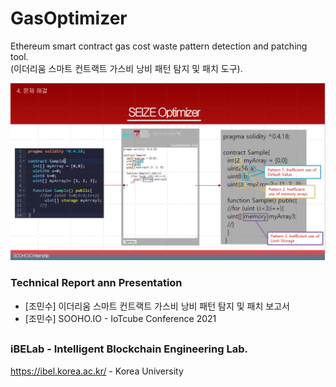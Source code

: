 # GasOptimizer
Ethereum smart contract gas cost waste pattern detection and patching tool. <br>
(이더리움 스마트 컨트랙트 가스비 낭비 패턴 탐지 및 패치 도구).


![SEIZE_OPTIMIZER](https://github.com/ibelab-ku/GasOptimizer/blob/main/assets/SEIZE_Optimizer.png)

### Technical Report ann Presentation

- [조민수] 이더리움 스마트 컨트랙트 가스비 낭비 패턴 탐지 및 패치 보고서
- [조민수] SOOHO.IO - IoTcube Conference 2021

##
### iBELab - Intelligent Blockchain Engineering Lab.
https://ibel.korea.ac.kr/ - Korea University

